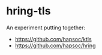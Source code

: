 # hring-tls

An experiment putting together:

  * https://github.com/hapsoc/ktls
  * https://github.com/hapsoc/hring